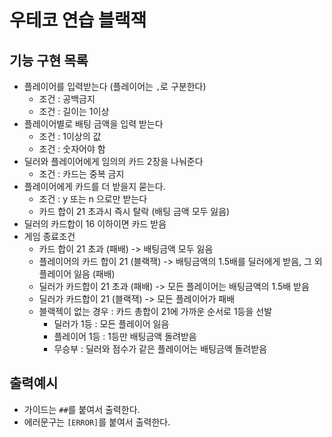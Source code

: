 # 우테코 연습 블랙잭

## 기능 구현 목록

- 플레이어를 입력받는다 (플레이어는 `,`로 구분한다)
    - 조건 : 공백금지
    - 조건 : 길이는 1이상
- 플레이어별로 배팅 금액을 입력 받는다
    - 조건 : 1이상의 값
    - 조건 : 숫자어야 함
- 딜러와 플레이어에게 임의의 카드 2장을 나눠준다
    - 조건 : 카드는 중복 금지
- 플레이어에게 카드를 더 받을지 묻는다.
    - 조건 : y 또는 n 으로만 받는다
    - 카드 합이 21 초과시 즉시 탈락 (배팅 금액 모두 잃음)
- 딜러의 카드합이 16 이하이면 카드 받음
- 게임 종료조건
    - 카드 합이 21 초과 (패배) -> 배팅금액 모두 잃음
    - 플레이어의 카드 합이 21 (블랙잭) -> 배팅금액의 1.5배를 딜러에게 받음, 그 외 플레이어 잃음 (패배)
    - 딜러가 카드합이 21 초과 (패배) -> 모든 플레이어는 배팅금액의 1.5배 받음
    - 딜러가 카드합이 21 (블랙잭) -> 모든 플레이어가 패배
    - 블랙젝이 없는 경우 : 카드 총합이 21에 가까운 순서로 1등을 선발
        - 딜러가 1등 : 모든 플레이어 잃음
        - 플레이어 1등 : 1등만 배팅금액 돌려받음
        - 무승부 : 딜러와 점수가 같은 플레이어는 배팅금액 돌려받음
    
## 출력예시

- 가이드는 `##`를 붙여서 출력한다.
- 에러문구는 `[ERROR]`를 붙여서 출력한다.